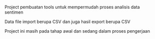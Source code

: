 Project pembuatan tools untuk mempermudah proses analisis data sentimen

Data file import berupa CSV dan juga hasil export berupa CSV

Project ini masih pada tahap awal dan sedang dalam proses pengerjaan
